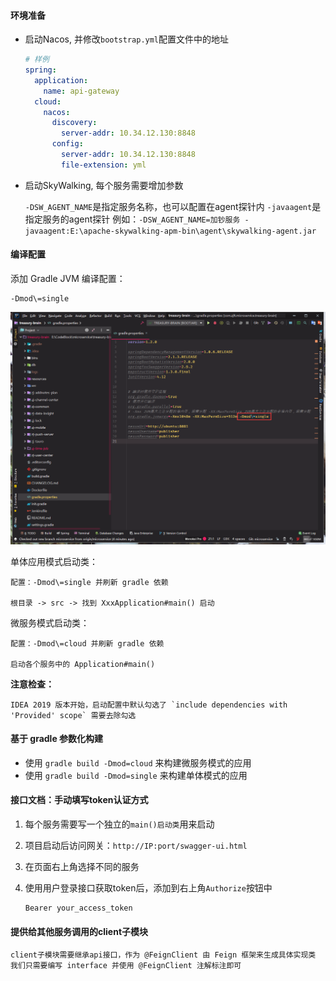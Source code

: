 #### 环境准备
- 启动Nacos, 并修改`bootstrap.yml`配置文件中的地址
    
    ```yml
    # 样例
    spring:
      application:
        name: api-gateway
      cloud:
        nacos:
          discovery:
            server-addr: 10.34.12.130:8848
          config:
            server-addr: 10.34.12.130:8848
            file-extension: yml
    ```
- 启动SkyWalking, 每个服务需要增加参数
    
    `-DSW_AGENT_NAME`是指定服务名称，也可以配置在agent探针内
    `-javaagent`是指定服务的agent探针
    例如：`-DSW_AGENT_NAME=加钞服务 -javaagent:E:\apache-skywalking-apm-bin\agent\skywalking-agent.jar`


#### 编译配置
添加 Gradle JVM 编译配置：
    
    -Dmod\=single

![gradle-jvm-setting](resource/gradle-jvm-setting.png)


单体应用模式启动类：
 
    配置：-Dmod\=single 并刷新 gradle 依赖
    
    根目录 -> src -> 找到 XxxApplication#main() 启动

微服务模式启动类：
    
    配置：-Dmod\=cloud 并刷新 gradle 依赖
    
    启动各个服务中的 Application#main()
    
**注意检查：**

    IDEA 2019 版本开始，启动配置中默认勾选了 `include dependencies with 'Provided' scope` 需要去除勾选

#### 基于 gradle 参数化构建

- 使用 `gradle build -Dmod=cloud` 来构建微服务模式的应用
- 使用 `gradle build -Dmod=single` 来构建单体模式的应用

#### 接口文档：手动填写token认证方式
1. 每个服务需要写一个独立的`main()启动类`用来启动
1. 项目启动后访问网关：`http://IP:port/swagger-ui.html`
1. 在页面右上角选择不同的服务
1. 使用用户登录接口获取token后，添加到右上角`Authorize`按钮中
    
    ```
    Bearer your_access_token
    ```

#### 提供给其他服务调用的client子模块
    
    client子模块需要继承api接口，作为 @FeignClient 由 Feign 框架来生成具体实现类
    我们只需要编写 interface 并使用 @FeignClient 注解标注即可



